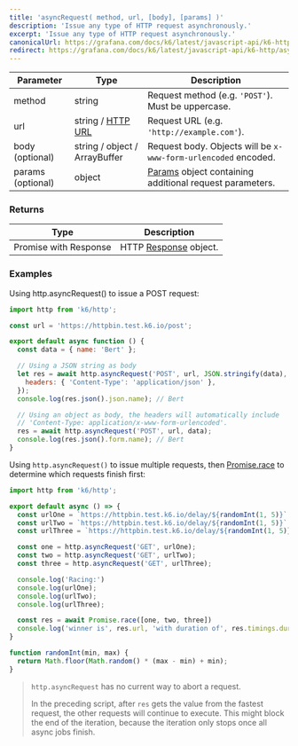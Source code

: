```yaml
---
title: 'asyncRequest( method, url, [body], [params] )'
description: 'Issue any type of HTTP request asynchronously.'
excerpt: 'Issue any type of HTTP request asynchronously.'
canonicalUrl: https://grafana.com/docs/k6/latest/javascript-api/k6-http/asyncrequest/
redirect: https://grafana.com/docs/k6/latest/javascript-api/k6-http/asyncrequest/
---
```


| Parameter         | Type                          | Description                                                                               |
| ----------------- | ----------------------------- | ----------------------------------------------------------------------------------------- |
| method            | string                        | Request method (e.g. `'POST'`). Must be uppercase.                         |
| url               | string / [HTTP URL](/javascript-api/k6-http/urlurl#returns) | Request URL (e.g. `'http://example.com'`).                                                  |
| body (optional)   | string / object / ArrayBuffer | Request body. Objects will be `x-www-form-urlencoded` encoded.                                    |
| params (optional) | object                        | [Params](/javascript-api/k6-http/params) object containing additional request parameters. |

### Returns

| Type     | Description                                               |
| -------- | --------------------------------------------------------- |
| Promise with Response | HTTP [Response](/javascript-api/k6-http/response) object. |

### Examples

Using http.asyncRequest() to issue a POST request:

<CodeGroup labels={[]}>

```javascript
import http from 'k6/http';

const url = 'https://httpbin.test.k6.io/post';

export default async function () {
  const data = { name: 'Bert' };

  // Using a JSON string as body
  let res = await http.asyncRequest('POST', url, JSON.stringify(data), {
    headers: { 'Content-Type': 'application/json' },
  });
  console.log(res.json().json.name); // Bert

  // Using an object as body, the headers will automatically include
  // 'Content-Type: application/x-www-form-urlencoded'.
  res = await http.asyncRequest('POST', url, data);
  console.log(res.json().form.name); // Bert
}
```

</CodeGroup>

Using  `http.asyncRequest()` to issue multiple requests, then [Promise.race](https://developer.mozilla.org/en-US/docs/Web/JavaScript/Reference/Global_Objects/Promise/race) to determine which requests finish first:

<CodeGroup labels={[]}>

```javascript
import http from 'k6/http';

export default async () => {
  const urlOne = `https://httpbin.test.k6.io/delay/${randomInt(1, 5)}`
  const urlTwo = `https://httpbin.test.k6.io/delay/${randomInt(1, 5)}`
  const urlThree = `https://httpbin.test.k6.io/delay/${randomInt(1, 5)}`

  const one = http.asyncRequest('GET', urlOne);
  const two = http.asyncRequest('GET', urlTwo);
  const three = http.asyncRequest('GET', urlThree);

  console.log('Racing:')
  console.log(urlOne);
  console.log(urlTwo);
  console.log(urlThree);

  const res = await Promise.race([one, two, three])
  console.log('winner is', res.url, 'with duration of', res.timings.duration+'ms');
}

function randomInt(min, max) {
  return Math.floor(Math.random() * (max - min) + min);
}
```

<Blockquote mod="note" title="">

 `http.asyncRequest` has no current way to abort a request.
 
 In the preceding script, after `res` gets the value from the fastest request, the other requests will continue to execute.
 This might block the end of the iteration, because the iteration only stops once all async jobs finish.

</Blockquote>


</CodeGroup>
